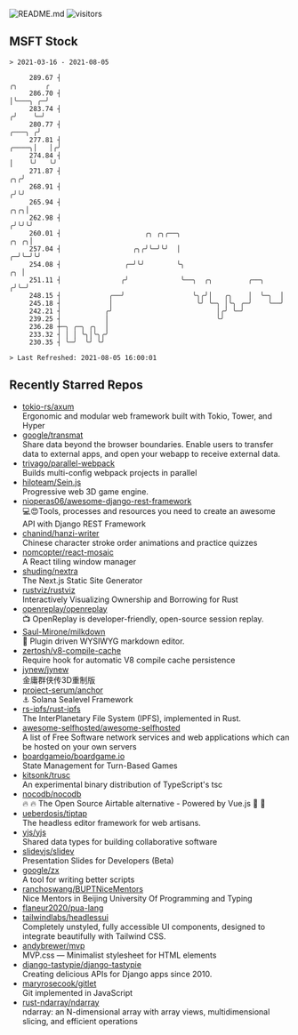 ![README.md](https://github.com/Gerhut/Gerhut/workflows/README.md/badge.svg)
![visitors](https://visitors.vercel.app/Gerhut/Gerhut?token=8cf69d1f6813d272ef062726b6070c9be4ff72038cfe5a7ded7384a8da65d866)

## MSFT Stock

```
> 2021-03-16 - 2021-08-05

     289.67 ┤                                                                                         ╭╮       ╭ 
     286.70 ┤                                                                                         │╰───╮ ╭─╯ 
     283.74 ┤                                                                                        ╭╯    ╰─╯   
     280.77 ┤                                                                                 ╭───╮ ╭╯           
     277.81 ┤                                                                           ╭────╮│   │╭╯            
     274.84 ┤                                                                           │    ╰╯   ╰╯             
     271.87 ┤                                                                        ╭╮╭╯                        
     268.91 ┤                                                                       ╭╯╰╯                         
     265.94 ┤                                                                   ╭╮╭╮│                            
     262.98 ┤                                                                  ╭╯╰╯╰╯                            
     260.01 ┤                     ╭╮ ╭╮╭──╮                               ╭╮ ╭╮│                                 
     257.04 ┤                  ╭╮╭╯╰─╯╰╯  │                             ╭─╯╰─╯╰╯                                 
     254.08 ┤                ╭─╯╰╯        ╰╮                         ╭╮ │                                        
     251.11 ┤               ╭╯             ╰──╮  ╭╮         ╭──╮    ╭╯╰─╯                                        
     248.15 ┤            ╭──╯                 ╰╮╭╯│   ╭╮    │  ╰─╮  │                                            
     245.18 ┤            │                     ╰╯ ╰─╮ │╰╮ ╭─╯    ╰──╯                                            
     242.21 ┤           ╭╯                          │╭╯ ╰─╯                                                      
     239.25 ┤           │                           ╰╯                                                           
     236.28 ┼─╮ ╭─╮ ╭╮  │                                                                                        
     233.32 ┤ │ │ ╰╮│╰╮╭╯                                                                                        
     230.35 ┤ ╰─╯  ╰╯ ╰╯                                                                                         

> Last Refreshed: 2021-08-05 16:00:01
```

## Recently Starred Repos

- [tokio-rs/axum](https://github.com/tokio-rs/axum)  
  Ergonomic and modular web framework built with Tokio, Tower, and Hyper
- [google/transmat](https://github.com/google/transmat)  
  Share data beyond the browser boundaries. Enable users to transfer data to external apps, and open your webapp to receive external data.
- [trivago/parallel-webpack](https://github.com/trivago/parallel-webpack)  
  Builds multi-config webpack projects in parallel
- [hiloteam/Sein.js](https://github.com/hiloteam/Sein.js)  
  Progressive web 3D game engine.
- [nioperas06/awesome-django-rest-framework](https://github.com/nioperas06/awesome-django-rest-framework)  
   💻😍Tools, processes and resources you need to create an awesome API with Django REST Framework
- [chanind/hanzi-writer](https://github.com/chanind/hanzi-writer)  
  Chinese character stroke order animations and practice quizzes
- [nomcopter/react-mosaic](https://github.com/nomcopter/react-mosaic)  
  A React tiling window manager
- [shuding/nextra](https://github.com/shuding/nextra)  
  The Next.js Static Site Generator
- [rustviz/rustviz](https://github.com/rustviz/rustviz)  
  Interactively Visualizing Ownership and Borrowing for Rust
- [openreplay/openreplay](https://github.com/openreplay/openreplay)  
  :tv: OpenReplay is developer-friendly, open-source session replay.
- [Saul-Mirone/milkdown](https://github.com/Saul-Mirone/milkdown)  
  🍼 Plugin driven WYSIWYG  markdown editor.
- [zertosh/v8-compile-cache](https://github.com/zertosh/v8-compile-cache)  
  Require hook for automatic V8 compile cache persistence
- [jynew/jynew](https://github.com/jynew/jynew)  
  金庸群侠传3D重制版
- [project-serum/anchor](https://github.com/project-serum/anchor)  
  ⚓ Solana Sealevel Framework
- [rs-ipfs/rust-ipfs](https://github.com/rs-ipfs/rust-ipfs)  
  The InterPlanetary File System (IPFS), implemented in Rust.
- [awesome-selfhosted/awesome-selfhosted](https://github.com/awesome-selfhosted/awesome-selfhosted)  
  A list of Free Software network services and web applications which can be hosted on your own servers
- [boardgameio/boardgame.io](https://github.com/boardgameio/boardgame.io)  
  State Management for Turn-Based Games
- [kitsonk/trusc](https://github.com/kitsonk/trusc)  
  An experimental binary distribution of TypeScript's tsc
- [nocodb/nocodb](https://github.com/nocodb/nocodb)  
  🔥 🔥  The Open Source Airtable alternative  - Powered by Vue.js 🚀 🚀  
- [ueberdosis/tiptap](https://github.com/ueberdosis/tiptap)  
  The headless editor framework for web artisans.
- [yjs/yjs](https://github.com/yjs/yjs)  
  Shared data types for building collaborative software
- [slidevjs/slidev](https://github.com/slidevjs/slidev)  
  Presentation Slides for Developers (Beta)
- [google/zx](https://github.com/google/zx)  
  A tool for writing better scripts
- [ranchoswang/BUPTNiceMentors](https://github.com/ranchoswang/BUPTNiceMentors)  
  Nice Mentors in Beijing University Of Programming and Typing 
- [flaneur2020/pua-lang](https://github.com/flaneur2020/pua-lang)  
- [tailwindlabs/headlessui](https://github.com/tailwindlabs/headlessui)  
  Completely unstyled, fully accessible UI components, designed to integrate beautifully with Tailwind CSS.
- [andybrewer/mvp](https://github.com/andybrewer/mvp)  
  MVP.css — Minimalist stylesheet for HTML elements
- [django-tastypie/django-tastypie](https://github.com/django-tastypie/django-tastypie)  
  Creating delicious APIs for Django apps since 2010.
- [maryrosecook/gitlet](https://github.com/maryrosecook/gitlet)  
  Git implemented in JavaScript
- [rust-ndarray/ndarray](https://github.com/rust-ndarray/ndarray)  
  ndarray: an N-dimensional array with array views, multidimensional slicing, and efficient operations

